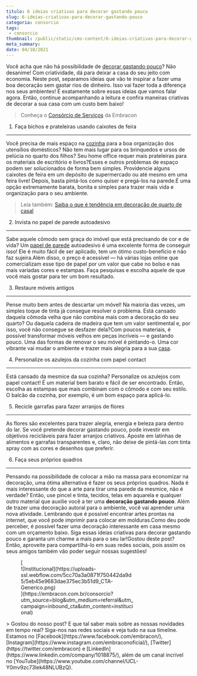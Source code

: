 ```yaml
---
titulo: 6 ideias criativas para decorar gastando pouco
slug: 6-ideias-criativas-para-decorar-gastando-pouco
categoria: consorcio
tags:
 - consorcio
thumbnail: /public/static/cms-content/6-ideias-criativas-para-decorar-gastando-pouco.jpg
meta_summary: 
date: 04/10/2021
---
```

Você acha que não há possibilidade de [decorar gastando pouco](https://www.embracon.com.br/blog/5-dicas-de-decoracao-de-sala-para-voce-fazer-hoje)? Não desanime! Com criatividade, dá para deixar a casa do seu jeito com economia. Neste post, separamos ideias que vão te inspirar a fazer uma boa decoração sem gastar rios de dinheiro. Isso vai fazer toda a diferença nos seus ambientes! É exatamente sobre essas ideias que vamos falar agora. Então, continue acompanhando a leitura e confira maneiras criativas de decorar a sua casa com um custo bem baixo!

> Conheça o [Consórcio de Serviços](https://www.embracon.com.br/consorcio-servicos) da Embracon

1. Faça bichos e prateleiras usando caixotes de feira
-----------------------------------------------------

Você precisa de mais espaço na [cozinha](https://www.embracon.com.br/blog/como-ter-uma-cozinha-funcional-em-casa) para a boa organização dos utensílios domésticos? Não tem mais lugar para os brinquedos e ursos de pelúcia no quarto dos filhos? Seu home office requer mais prateleiras para os materiais de escritório e livros?Esses e outros problemas de espaço podem ser solucionados de forma bem simples. Providencie alguns caixotes de feira em um depósito de supermercado ou até mesmo em uma feira livre! Depois, basta pintá-los como quiser e pregá-los na parede.É uma opção extremamente barata, bonita e simples para trazer mais vida e organização para o seu ambiente.

> Leia também: [Saiba o que é tendência em decoração de quarto de casal](https://www.embracon.com.br/blog/saiba-o-que-e-tendencia-em-decoracao-de-quarto-de-casal)

2. Invista no papel de parede autoadesivo
-----------------------------------------

Sabe aquele cômodo sem graça do imóvel que está precisando de cor e de vida? Um [papel de parede](https://www.embracon.com.br/blog/vale-a-pena-usar-papel-de-parede-na-decoracao) autoadesivo é uma excelente forma de conseguir isso! Ele é muito fácil de ser aplicado, tem um ótimo custo-benefício e não faz sujeira.Além disso, o preço é acessível — há várias lojas online que comercializam esse tipo de papel por um valor que cabe no bolso e nas mais variadas cores e estampas. Faça pesquisas e escolha aquele de que você mais gostar para ter um bom resultado.

3. Restaure móveis antigos
--------------------------

Pense muito bem antes de descartar um móvel! Na maioria das vezes, um simples toque de tinta já consegue resolver o problema. Está cansado daquela cômoda velha que não combina mais com a decoração do seu quarto? Ou daquela cadeira de madeira que tem um valor sentimental e, por isso, você não consegue se desfazer dela?Com poucos materiais, é possível transformar móveis velhos em peças incríveis — e gastando pouco. Uma das formas de renovar o seu móvel é pintando-o. Uma cor vibrante vai mudar o ambiente e trazer mais alegria para a sua [casa](https://www.embracon.com.br/blog/5-coisas-que-voce-precisa-saber-para-construir-uma-casa).

4. Personalize os azulejos da cozinha com papel contact
-------------------------------------------------------

Está cansado da mesmice da sua cozinha? Personalize os azulejos com papel contact! É um material bem barato e fácil de ser encontrado. Então, escolha as estampas que mais combinam com o cômodo e com seu estilo. O balcão da cozinha, por exemplo, é um bom espaço para aplicá-lo.

5. Recicle garrafas para fazer arranjos de flores
-------------------------------------------------

As flores são excelentes para trazer alegria, energia e beleza para dentro do lar. Se você pretende decorar gastando pouco, pode investir em objetivos recicláveis para fazer arranjos criativos. Aposte em latinhas de alimentos e garrafas transparentes e, claro, não deixe de pintá-las com tinta spray com as cores e desenhos que preferir.

6. Faça seus próprios quadros
-----------------------------

Pensando na possibilidade de colocar a mão na massa para economizar na decoração, uma ótima alternativa é fazer os seus próprios quadros. Nada é mais interessante do que a arte para tirar uma parede da mesmice, não é verdade? Então, use pincel e tinta, tecidos, telas em aquarela e qualquer outro material que auxilie você a ter uma **decoração gastando pouco**. Além de trazer uma decoração autoral para o ambiente, você vai aprender uma nova atividade. Lembrando que é possível encontrar artes prontas na internet, que você pode imprimir para colocar em molduras.Como deu pode perceber, é possível fazer uma decoração interessante em casa mesmo com um orçamento baixo. Siga essas ideias criativas para decorar gastando pouco e garanta um charme a mais para o seu lar!Gostou deste post? Então, aproveite para compartilhá-lo em suas redes sociais, pois assim os seus amigos também vão poder seguir nossas sugestões!

<figure class="w-richtext-figure-type-image w-richtext-align-center" style="max-width:310px">[<div>![Institucional](https://uploads-ssl.webflow.com/5cc70a3a0871f750442da9d5/5eb45e9683dae375ec3b51d9_CTA-Generico.png)</div>](https://embracon.com.br/consorcio?utm_source=blog&utm_medium=referral&utm_campaign=inbound_cta&utm_content=institucional)</figure>> Gostou do nosso post? E que tal saber mais sobre as nossas novidades em tempo real? Siga-nos nas redes sociais e veja tudo na sua timeline. Estamos no [Facebook](https://www.facebook.com/embracon/), [Instagram](https://www.instagram.com/embraconoficial/), [Twitter](https://twitter.com/embracon) e [LinkedIn](https://www.linkedin.com/company/1018875/), além de um canal incrível no [YouTube](https://www.youtube.com/channel/UCL-Y0mv9zc73Iek48NLUBzQ).
